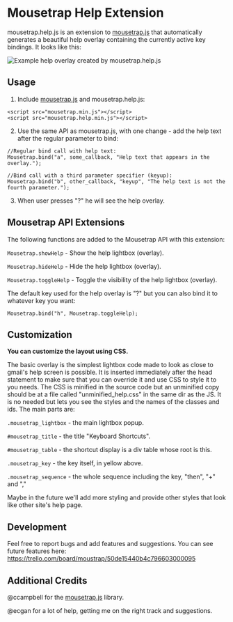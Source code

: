 # Mousetrap Help Extension
mousetrap.help.js is an extension to [mousetrap.js](https://github.com/ccampbell/mousetrap "mousetrap.js") that automatically generates a beautiful help overlay containing the currently active key bindings. It looks like this:

![Example help overlay created by mousetrap.help.js](https://raw.github.com/Sveder/mousetrap.help/master/lightbox_screenshot.png "Example help overlay created by mousetrap.help.js")

## Usage

1.  Include [mousetrap.js](https://github.com/ccampbell/mousetrap "mousetrap.js") and mousetrap.help.js:

```
<script src="mousetrap.min.js"></script>
<script src="mousetrap.help.min.js"></script>
```

2.  Use the same API as mousetrap.js, with one change - add the help text after the regular parameter to bind:

```
//Regular bind call with help text:
Mousetrap.bind("a", some_callback, "Help text that appears in the overlay.");

//Bind call with a third parameter specifier (keyup):
Mousetrap.bind("b", other_callback, "keyup", "The help text is not the fourth parameter.");
```

3. When user presses "?" he will see the help overlay.

## Mousetrap API Extensions

The following functions are added to the Mousetrap API with this extension:

``Mousetrap.showHelp`` - Show the help lightbox (overlay).

``Mousetrap.hideHelp`` - Hide the help lightbox (overlay).
    
``Mousetrap.toggleHelp`` - Toggle the visibility of the help lightbox (overlay).

The default key used for the help overlay is "?" but you can also bind it to whatever key you want:

``Mousetrap.bind("h", Mousetrap.toggleHelp);``

## Customization
**You can customize the layout using CSS.**

The basic overlay is the simplest lightbox code made to look as close to gmail's help screen is possible. It is inserted immediately after the head statement to make sure that you can override it and use CSS to style it to you needs. The CSS is minified in the source code but an unminified copy should be at a file called "unminified_help.css" in the same dir as the JS. It is no needed but lets you see the styles and the names of the classes and ids. The main parts are:

``.mousetrap_lightbox`` - the main lightbox popup.

``#mousetrap_title`` - the title "Keyboard Shortcuts".

``#mousetrap_table`` - the shortcut display is a div table whose root is this.

``.mousetrap_key`` - the key itself, in yellow above.

``.mousetrap_sequence`` - the whole sequence including the key, "then", "+" and ","

Maybe in the future we'll add more styling and provide other styles that look like other site's help page.


## Development
Feel free to report bugs and add features and suggestions. You can see future features here:
https://trello.com/board/moustrap/50de15440b4c796603000095



## Additional Credits

@ccampbell for the [mousetrap.js](https://github.com/ccampbell/mousetrap "mousetrap.js") library. 

@ecgan for a lot of help, getting me on the right track and suggestions.
